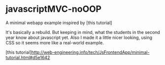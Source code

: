 # javascriptMVC-noOOP
A  minimal webapp example inspired by [this tutorial]

It's basically a rebuild.
But keeping in mind, what the students in the second year know about javascript yet.
Also I made it a little nicer looking, using CSS so it seems more like a real-world example.

[this tutorial]<http://web-engineering.info/tech/JsFrontendApp/minimal-tutorial.html#d5e1642>

